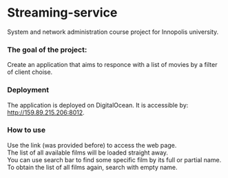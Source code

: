 # Streaming-service
System and network administration course project for Innopolis university.

### The goal of the project:

Create an application that aims to responce with a list of movies by a filter of client choise.  

### Deployment

The application is deployed on DigitalOcean. It is accessible by: http://159.89.215.206:8012.

### How to use

Use the link (was provided before) to access the web page.  
The list of all available films will be loaded straight away.  
You can use search bar to find some specific film by its full or partial name.  
To obtain the list of all films again, search with empty name.  

